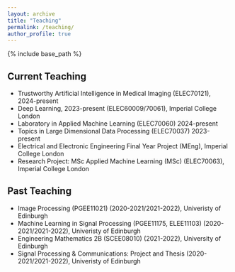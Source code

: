 ```yaml
---
layout: archive
title: "Teaching"
permalink: /teaching/
author_profile: true
---
```


{% include base_path %}

Current Teaching
-----
- Trustworthy Artificial Intelligence in Medical Imaging (ELEC70121), 2024-present
- Deep Learning, 2023-present (ELEC60009/70061), Imperial College London
- Laboratory in Applied Machine Learning (ELEC70060) 2024-present
- Topics in Large Dimensional Data Processing (ELEC70037) 2023-present
- Electrical and Electronic Engineering Final Year Project (MEng), Imperial College London
- Research Project: MSc Applied Machine Learning (MSc) (ELEC70063), Imperial College London

Past Teaching
-----
- Image Processing (PGEE11021) (2020-2021/2021-2022), Univeristy of Edinburgh
- Machine Learning in Signal Processing (PGEE11175, ELEE11103) (2020-2021/2021-2022), Univeristy of Edinburgh
- Engineering Mathematics 2B (SCEE08010) (2021-2022), University of Edinburgh
- Signal Processing & Communications: Project and Thesis (2020-2021/2021-2022), Univeristy of Edinburgh
